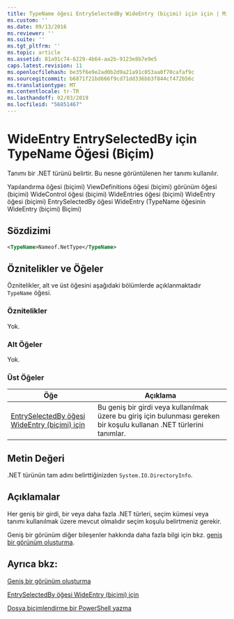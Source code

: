```yaml
---
title: TypeName öğesi EntrySelectedBy WideEntry (biçimi) için için | Microsoft Docs
ms.custom: ''
ms.date: 09/13/2016
ms.reviewer: ''
ms.suite: ''
ms.tgt_pltfrm: ''
ms.topic: article
ms.assetid: 81a91c74-6229-4b64-aa2b-9123e8b7e9e5
caps.latest.revision: 11
ms.openlocfilehash: be35f6e9e2ad0b2d9a21a91c053aa0f70cafaf9c
ms.sourcegitcommit: b6871f21bd666f9cd71dd336bb3f844cf472b56c
ms.translationtype: MT
ms.contentlocale: tr-TR
ms.lasthandoff: 02/03/2019
ms.locfileid: "56851467"
---
```

# <a name="typename-element-for-entryselectedby-for-wideentry-format"></a>WideEntry EntrySelectedBy için TypeName Öğesi (Biçim)

Tanımı bir .NET türünü belirtir. Bu nesne görüntülenen her tanımı kullanılır.

Yapılandırma öğesi (biçimi) ViewDefinitions öğesi (biçimi) görünüm öğesi (biçimi) WideControl öğesi (biçimi) WideEntries öğesi (biçimi) WideEntry öğesi (biçimi) EntrySelectedBy öğesi WideEntry (TypeName öğesinin WideEntry (biçimi) Biçimi)

## <a name="syntax"></a>Sözdizimi

```xml
<TypeName>Nameof.NetType</TypeName>
```

## <a name="attributes-and-elements"></a>Öznitelikler ve Öğeler

Öznitelikler, alt ve üst öğesini aşağıdaki bölümlerde açıklanmaktadır `TypeName` öğesi.

### <a name="attributes"></a>Öznitelikler

Yok.

### <a name="child-elements"></a>Alt Öğeler

Yok.

### <a name="parent-elements"></a>Üst Öğeler

|Öğe|Açıklama|
|-------------|-----------------|
|[EntrySelectedBy öğesi WideEntry (biçimi) için](./entryselectedby-element-for-wideentry-format.md)|Bu geniş bir girdi veya kullanılmak üzere bu giriş için bulunması gereken bir koşulu kullanan .NET türlerini tanımlar.|

## <a name="text-value"></a>Metin Değeri

.NET türünün tam adını belirttiğinizden `System.IO.DirectoryInfo`.

## <a name="remarks"></a>Açıklamalar

Her geniş bir girdi, bir veya daha fazla .NET türleri, seçim kümesi veya tanımı kullanılmak üzere mevcut olmalıdır seçim koşulu belirtmeniz gerekir.

Geniş bir görünüm diğer bileşenler hakkında daha fazla bilgi için bkz. [geniş bir görünüm oluşturma](./creating-a-wide-view.md).

## <a name="see-also"></a>Ayrıca bkz:

[Geniş bir görünüm oluşturma](./creating-a-wide-view.md)

[EntrySelectedBy öğesi WideEntry (biçimi) için](./entryselectedby-element-for-wideentry-format.md)

[Dosya biçimlendirme bir PowerShell yazma](./writing-a-powershell-formatting-file.md)

